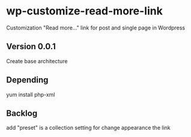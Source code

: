 # wp-customize-read-more-link
Customization "Read more..." link for post and single page in Wordpress

## Version 0.0.1
Create base architecture

## Depending
yum install php-xml

## Backlog
add "preset" is a collection setting for change appearance the link
